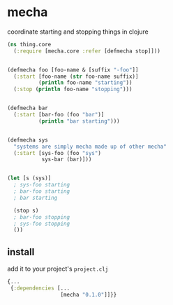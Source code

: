 # mecha

coordinate starting and stopping things in clojure

```clojure
(ns thing.core
  (:require [mecha.core :refer [defmecha stop]]))


(defmecha foo [foo-name & [suffix "-foo"]]
  (:start [foo-name (str foo-name suffix)]
          (println foo-name "starting"))
  (:stop (println foo-name "stopping")))


(defmecha bar
  (:start [bar-foo (foo "bar")]
          (println "bar starting")))


(defmecha sys
  "systems are simply mecha made up of other mecha"
  (:start [sys-foo (foo "sys")
           sys-bar (bar)]))


(let [s (sys)]
  ; sys-foo starting
  ; bar-foo starting
  ; bar starting

  (stop s)
  ; bar-foo stopping
  ; sys-foo stopping
  ())
```


## install

add it to your project's `project.clj`

```clojure
{...
 {:dependencies [...
                 [mecha "0.1.0"]]}}
```
